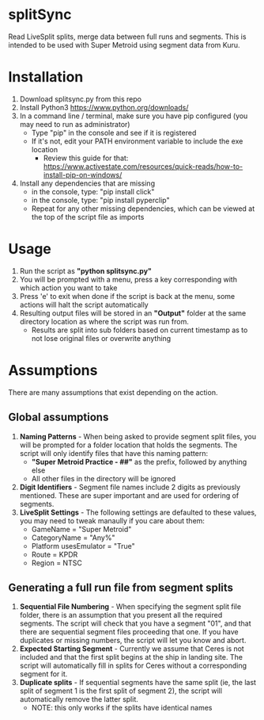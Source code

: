 # splitSync
Read LiveSplit splits, merge data between full runs and segments.  This is intended to be used with Super Metroid using segment data from Kuru.

# Installation
1. Download splitsync.py from this repo
2. Install Python3 https://www.python.org/downloads/
3. In a command line / terminal, make sure you have pip configured (you may need to run as administrator)
    - Type "pip" in the console and see if it is registered
    - If it's not, edit your PATH environment variable to include the exe location
        - Review this guide for that: https://www.activestate.com/resources/quick-reads/how-to-install-pip-on-windows/
4. Install any dependencies that are missing
    - in the console, type: "pip install click"
    - in the console, type: "pip install pyperclip"
    - Repeat for any other missing dependencies, which can be viewed at the top of the script file as imports

# Usage
1. Run the script as **"python splitsync.py"**
2. You will be prompted with a menu, press a key corresponding with which action you want to take
3. Press 'e' to exit when done if the script is back at the menu, some actions will halt the script automatically
4. Resulting output files will be stored in an **"Output"** folder at the same directory location as where the script was run from.
    - Results are split into sub folders based on current timestamp as to not lose original files or overwrite anything

# Assumptions
There are many assumptions that exist depending on the action.

## Global assumptions
1. **Naming Patterns** - When being asked to provide segment split files, you will be prompted for a folder location that holds the segments.  The script will only identify files that have this naming pattern:
    - **"Super Metroid Practice - ##"** as the prefix, followed by anything else
    - All other files in the directory will be ignored
2. **Digit Identifiers** - Segment file names include 2 digits as previously mentioned.  These are super important and are used for ordering of segments.
3. **LiveSplit Settings** - The following settings are defaulted to these values, you may need to tweak manaully if you care about them:
    - GameName = "Super Metroid"
    - CategoryName = "Any%"
    - Platform usesEmulator = "True"
    - Route = KPDR
    - Region = NTSC

## Generating a full run file from segment splits
1. **Sequential File Numbering** - When specifying the segment split file folder, there is an assumption that you present all the required segments.  The script will check that you have a segment "01", and that there are sequential segment files proceeding that one.  If you have duplicates or missing numbers, the script will let you know and abort.
2. **Expected Starting Segment** - Currently we assume that Ceres is not included and that the first split begins at the ship in landing site.  The script will automatically fill in splits for Ceres without a corresponding segment for it.
3. **Duplicate splits** - If sequential segments have the same split (ie, the last split of segment 1 is the first split of segment 2), the script will automatically remove the latter split.
    - NOTE: this only works if the splits have identical names